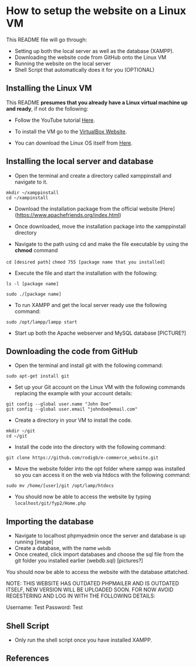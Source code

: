 # How to setup the website on a Linux VM

This README file will go through:

* Setting up both the local server as well as the database (XAMPP).
* Downloading the website code from GitHub onto the Linux VM
* Running the website on the local server
* Shell Script that automatically does it for you (OPTIONAL)

## Installing the Linux VM

This README **presumes that you already have a Linux virtual machine up and ready**, if not do the following:

- Follow the YouTube tutorial [Here](https://www.youtube.com/watch?v=hvkJv71PsCs&ab_channel=GaryExplains).

- To install the VM go to the [VirtualBox Website](https://www.virtualbox.org/wiki/Downloads).

- You can download the Linux OS itself from [Here](https://www.kali.org/get-kali/#kali-platforms).

## Installing the local server and database

* Open the terminal and create a directory called xamppinstall and navigate to it.

```mkdir ~/xamppinstall```<br>
```cd ~/xampinstall```

* Download the installation package from the official website [Here] (https://www.apachefriends.org/index.html)

* Once downloaded, move the installation package into the xamppinstall directory
* Navigate to the path using cd and make the file executable by using the **chmod** command

```cd [desired path]```
```chmod 755 [package name that you installed]```

* Execute the file and start the installation with the following: 

```ls -l [package name]```

```sudo ./[package name]```

* To run XAMPP and get the local server ready use the following command:

```sudo /opt/lampp/lampp start```

* Start up both the Apache webserver and MySQL database [PICTURE?]

## Downloading the code from GitHub

* Open the terminal and install git with the following command: <br>

```sudo apt-get install git```

* Set up your Git account on the Linux VM with the following commands replacing the example with your account details: <br>

```git config --global user.name "John Doe" ```<br>
```git config --global user.email "johndoe@email.com"```

* Create a directory in your VM to install the code.

```mkdir ~/git```<br>
```cd ~/git```

* Install the code into the directory with the following command:

```git clone https://github.com/rodigb/e-commerce_website.git```

* Move the website folder into the opt folder where xampp was installed so you can access it on the web via htdocs with the following command:

```sudo mv /home/[user]/git /opt/lamp/htdocs ```

* You should now be able to access the website by typing ```localhost/git/fyp2/Home.php ```

## Importing the database

* Navigate to localhost phpmyadmin once the server and database is up running [image]
* Create a database, with the name ```webdb```
* Once created, click import databases and choose the sql file from the git folder you installed earlier (webdb.sql) [pictures?]

You should now be able to access the website with the database attatched.

NOTE: THIS WEBSITE HAS OUTDATED PHPMAILER AND IS OUTDATED ITSELF, NEW VERSION WILL BE UPLOADED SOON. FOR NOW AVOID REGESTERING AND LOG IN WITH THE FOLLOWING DETAILS:

Username: Test
Password: Test

## Shell Script

* Only run the shell script once you have installed XAMPP.




## References



